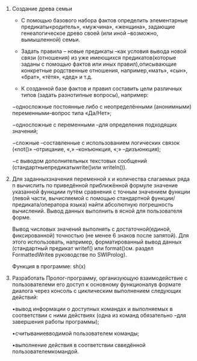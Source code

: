 1. Создание древа семьи

    - С помощью базового  набора фактов  определить элементарные предикаты«родитель», «мужчина», «женщина»,
    задающие генеалогическое древо своей (или иной –возможно, вымышленной) семьи.

    - Задать правила – новые предикаты –как условия вывода новой связи (отношения) из уже
    имеющихся предикатов(которые заданы с помощью фактов или иных правил),описывающие конкретные родственные отношения,
    например,«мать», «сын», «брат», «тётя», «дед» и т.д.

    - К  созданной  базе  фактов  и  правил  составить  цели  различных  типов
    (задать разнотипные вопросы), например: 

    −односложные постоянные либо с неопределёнными (анонимными) переменными–вопрос типа «Да/Нет»;

    −односложные с переменными –для определения подходящих значений;

    −сложные –составленные с использованием логических связок  («not()» –отрицание,  «,» –конъюнкция, «;» –дизъюнкция);

    −с  выводом  дополнительных  текстовых  сообщений  (стандартныепредикатыwrite()или writeln()).
  
  2. Для заданныхзначения переменной x и количества слагаемых ряда n вычислить по приведённой приближённой формуле значение указанной функциии
      путём сравнения с точным значением функции (левой  части,  вычисляемой с помощью  стандартной  функции/предиката/оператора языка)
      найти абсолютную погрешность вычислений. Вывод данных выполнить в ясной для пользователя форме.
    
    
      Вывод числовых значений выполнять с достаточной(единой, фиксированной) точностью
      (не менее 6 знаков после запятой). Для этого использовать, например, форматированный вывод данных 
      (стандартный  предикат writef() или format()см. раздел FormattedWriteв руководстве по SWIProlog).

      Функция в программе: sh(x) 

   
  3.  Разработать Пролог-программу, организующую взаимодействие с пользователеми его доступ к основному функционалув формате диалога через консоль 
      с циклическим выполнением следующих действий: 

      •вывод информации о доступных командах и выполняемых в соответствии с ними действиях
      (одна из команд обязательно –для завершения работы программы);

      •считываниевводимой пользователем команды;

      •выполнение действия в соответствии свведённой пользователемкомандой.



    
    
    
    
